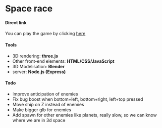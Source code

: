 # Space race

#### Direct link
You can play the game by clicking [here](http://51.38.68.118)

#### Tools
- 3D rendering: __three.js__
- Other front-end elements: __HTML/CSS/JavaScript__
- 3D Modelisation: __Blender__
- server: __Node.js (Express)__

#### Todo
- Improve anticipation of enemies
- Fix bug boost when bottom+left, bottom+right, left+top pressed
- Move ship on Z instead of enemies
- Make bigger glb for enemies
- Add spawn for other enemies like planets, really slow, so we can know where we are in 3d space 
